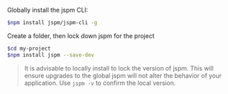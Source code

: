 Globally install the jspm CLI:

```sh
$npm install jspm/jspm-cli -g
```

Create a folder, then lock down jspm for the project

```sh
$cd my-project
$npm install jspm --save-dev
```

> It is advisable to locally install to lock the version of jspm. This will ensure upgrades to the global jspm will not alter the behavior of your application. Use `jspm -v` to confirm the local version.
